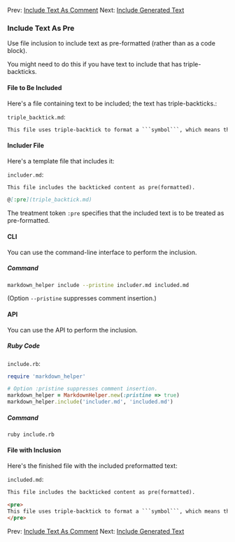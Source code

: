 Prev: [Include Text As Comment](include_files/include_text_as_comment/use_case.md)
Next: [Include Generated Text](include_files/include_generated_text/use_case.md)

### Include Text As Pre

Use file inclusion to include text as pre-formatted (rather than as a code block).

You might need to do this if you have text to include that has triple-backticks.

#### File to Be Included

Here's a file containing text to be included; the text has triple-backticks.:

```triple_backtick.md```:
```markdown
This file uses triple-backtick to format a ```symbol```, which means that it cannot be included as a code block.
```

#### Includer File

Here's a template file that includes it:

```includer.md```:
```markdown
This file includes the backticked content as pre(formatted).

@[:pre](triple_backtick.md)

```

The treatment token ```:pre``` specifies that the included text is to be treated as pre-formatted.

#### CLI

You can use the command-line interface to perform the inclusion.

##### Command

```sh
markdown_helper include --pristine includer.md included.md
```

(Option ```--pristine``` suppresses comment insertion.)

#### API

You can use the API to perform the inclusion.

##### Ruby Code

```include.rb```:
```ruby
require 'markdown_helper'

# Option :pristine suppresses comment insertion.
markdown_helper = MarkdownHelper.new(:pristine => true)
markdown_helper.include('includer.md', 'included.md')
```

##### Command

```sh
ruby include.rb
```

#### File with Inclusion

Here's the finished file with the included preformatted text:

```included.md```:
```markdown
This file includes the backticked content as pre(formatted).

<pre>
This file uses triple-backtick to format a ```symbol```, which means that it cannot be included as a code block.
</pre>

```


Prev: [Include Text As Comment](include_files/include_text_as_comment/use_case.md)
Next: [Include Generated Text](include_files/include_generated_text/use_case.md)
